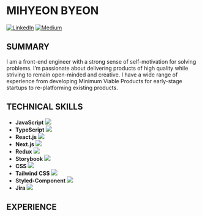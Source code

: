


# MIHYEON BYEON

[![LinkedIn](https://img.shields.io/badge/LinkedIn-%230077B5.svg?logo=linkedin&logoColor=white)](https://www.linkedin.com/in/mihyeon) 
[![Medium](https://img.shields.io/badge/Medium-12100E?logo=medium&logoColor=white)](https://medium.com/@cocoball200) 

## SUMMARY

I am a front-end engineer with a strong sense of self-motivation for solving problems. I’m passionate about delivering products of high quality while striving to remain open-minded and creative. I have a wide range of experience from developing Minimum Viable Products for early-stage startups to re-platforming existing products.

## TECHNICAL SKILLS

- **JavaScript** <img src="https://img.icons8.com/color/20/000000/javascript.png"/>
- **TypeScript** <img src="https://img.icons8.com/color/20/000000/typescript.png"/>
- **React.js** <img src="https://img.icons8.com/color/20/000000/react-native.png"/>
- **Next.js** <img src="https://img.icons8.com/color/20/000000/next.png"/>
- **Redux** <img src="https://img.icons8.com/color/20/000000/redux.png"/>
- **Storybook** <img src="https://img.icons8.com/color/20/000000/storybook.png"/>
- **CSS** <img src="https://img.icons8.com/color/20/000000/css3.png"/>
- **Tailwind CSS** <img src="https://img.icons8.com/color/20/000000/tailwind-css.png"/>
- **Styled-Component** <img src="https://img.icons8.com/color/20/000000/styled-components.png"/>
- **Jira** <img src="https://img.icons8.com/color/20/000000/jira.png"/>

## EXPERIENCE


